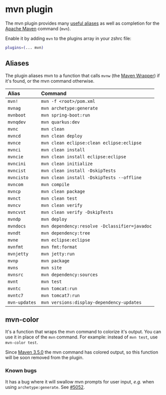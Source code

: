 # mvn plugin

The mvn plugin provides many [useful aliases](#aliases) as well as completion for
the [Apache Maven](https://maven.apache.org/) command (`mvn`).

Enable it by adding `mvn` to the plugins array in your zshrc file:

```zsh
plugins=(... mvn)
```

## Aliases

The plugin aliases mvn to a function that calls `mvnw` (the [Maven Wrapper](https://github.com/takari/maven-wrapper))
if it's found, or the mvn command otherwise.

| Alias                | Command                                         |
|:---------------------|:------------------------------------------------|
| `mvn!`               | `mvn -f <root>/pom.xml`                         |
| `mvnag`              | `mvn archetype:generate`                        |
| `mvnboot`            | `mvn spring-boot:run`                           |
| `mvnqdev`            | `mvn quarkus:dev`                               |
| `mvnc`               | `mvn clean`                                     |
| `mvncd`              | `mvn clean deploy`                              |
| `mvnce`              | `mvn clean eclipse:clean eclipse:eclipse`       |
| `mvnci`              | `mvn clean install`                             |
| `mvncie`             | `mvn clean install eclipse:eclipse`             |
| `mvncini`            | `mvn clean initialize`                          |
| `mvncist`            | `mvn clean install -DskipTests`                 |
| `mvncisto`           | `mvn clean install -DskipTests --offline`       |
| `mvncom`             | `mvn compile`                                   |
| `mvncp`              | `mvn clean package`                             |
| `mvnct`              | `mvn clean test`                                |
| `mvncv`              | `mvn clean verify`                              |
| `mvncvst`            | `mvn clean verify -DskipTests`                  |
| `mvndp`              | `mvn deploy`                                    |
| `mvndocs`            | `mvn dependency:resolve -Dclassifier=javadoc`   |
| `mvndt`              | `mvn dependency:tree`                           |
| `mvne`               | `mvn eclipse:eclipse`                           |
| `mvnfmt`             | `mvn fmt:format`                                |
| `mvnjetty`           | `mvn jetty:run`                                 |
| `mvnp`               | `mvn package`                                   |
| `mvns`               | `mvn site`                                      |
| `mvnsrc`             | `mvn dependency:sources`                        |
| `mvnt`               | `mvn test`                                      |
| `mvntc`              | `mvn tomcat:run`                                |
| `mvntc7`             | `mvn tomcat7:run`                               |
| `mvn-updates`        | `mvn versions:display-dependency-updates`       |

## mvn-color

It's a function that wraps the mvn command to colorize it's output. You can use it in place
of the `mvn` command. For example: instead of `mvn test`, use `mvn-color test`.

Since [Maven 3.5.0](https://maven.apache.org/docs/3.5.0/release-notes.html) the mvn command
has colored output, so this function will be soon removed from the plugin.

### Known bugs

It has a bug where it will swallow mvn prompts for user input, _e.g._ when using
`archetype:generate`. See [#5052](https://github.com/ohmyzsh/ohmyzsh/issues/5052).
